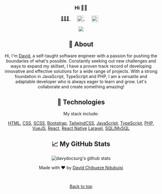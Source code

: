 <div align='center'>
	<div align="center" id="top">
  <!-- <img src="./.github/app.gif" alt="Davydocsurg" /> -->

<!-- &#xa0; -->

</div>

### <div align='center'>Hi 👋🏼 </div>

<p align="center" >
	<a href="https://chibueze.me" target="_blank" style='margin-right:10px'>
     👨🏻‍💻
  </a>
			  &nbsp;&nbsp;
  <a href="https://twitter.com/davydocsurg" target="_blank" style='margin-right:10px'>
    <img align="center" src="https://raw.githubusercontent.com/peterthehan/peterthehan/master/assets/twitter.svg" style='color: #3f63f2 !important' alt="David Chibueze's twitter profile" height="22px" width="22px" />
  </a>
	  &nbsp;&nbsp;
	<a href="https://linkedin.com/in/davydocsurg/" target="_blank" style='margin-right:10px'>
    <img align="center" src="https://raw.githubusercontent.com/peterthehan/peterthehan/master/assets/linkedin.svg" style='color: #3f63f2 !important' alt="David Chibueze's linkedin profile" height="22px" width="22px" />
  </a>

</p>
<div align="center" >

![](https://visitor-badge.glitch.me/badge?page_id=davydocsurg.davydocsurg)

<!-- </div>
	<div align="center">
  <img width="" src="https://github-readme-stats.vercel.app/api/top-langs/?username=davydocsurg&layout=compact&hide_title=1&card_width=300" alt="Top languages used in my repositories" />
</div> -->
<!-- <p align="center">
  <img alt="Github top language" src="https://img.shields.io/github/languages/top/davydocsurg/davydocsurg?color=56BEB8">

  <img alt="Github language count" src="https://img.shields.io/github/languages/count/davydocsurg/davydocsurg?color=56BEB8">

  <img alt="Repository size" src="https://img.shields.io/github/repo-size/davydocsurg/davydocsurg?color=56BEB8">

  <img alt="License" src="https://img.shields.io/github/license/davydocsurg/davydocsurg?color=56BEB8">

  <img alt="Github issues" src="https://img.shields.io/github/issues/davydocsurg/davydocsurg?color=56BEB8" />

  <img alt="Github forks" src="https://img.shields.io/github/forks/davydocsurg/davydocsurg?color=56BEB8" />

  <img alt="Github stars" src="https://img.shields.io/github/stars/davydocsurg/davydocsurg?color=56BEB8" />
</p> -->

<!-- Status -->

<!-- <h4 align="center">
	🚧  Socialite 🚀 Under construction...  🚧
</h4> -->

## :dart: About

Hi, I'm [David](https://chibueze.me), a self-taught software engineer with a passion for pushing the boundaries of what's possible. Constantly seeking out new challenges and ways to expand my skillset, I have a proven track record of developing innovative and effective solutions for a wide range of projects. With a strong foundation in JavaScript, TypeScript and PHP, I am a versatile and adaptable developer who is always eager to learn and grow. Let's collaborate and create something amazing!
<!-- ## :sparkles: Features

:heavy_check_mark: Feature 1;\
:heavy_check_mark: Feature 2;\
:heavy_check_mark: Feature 3; -->

## :rocket: Technologies

My stack include:

 [HTML](https://en.wikipedia.org/wiki/HTML),
 [CSS](https://en.wikipedia.org/wiki/CSS),
 [SCSS](https://sass-lang.com/),
 [Bootstrap](https://getbootstrap.com/),
 [TailwindCSS](https://tailwindcss.com/.com/),
 [JavaScript](https://en.wikipedia.org/wiki/JavaScript),
 [TypeScript](https://www.typescriptlang.org/),
 [PHP](https://php.net/),
 [VueJS](https://vuejs.org/),
 [React](https://reactjs.org/),
 [React Native](https://reactnative.dev/)
 [Laravel](https://laravel.com/),
 [SQL/MySQL](https://mysql.com/)

## :chart_with_upwards_trend: My GitHub Stats

<p align="center"> <img src="https://github-readme-stats.vercel.app/api?username=davydocsurg&show_icons=true&theme=gotham" alt="davydocsurg's github stats" />

Made with :heart: by <a href="https://chibueze.me" target="_blank">David Chibueze Ndubuisi</a>

&#xa0;

<a href="#top">Back to top</a>

</div>
